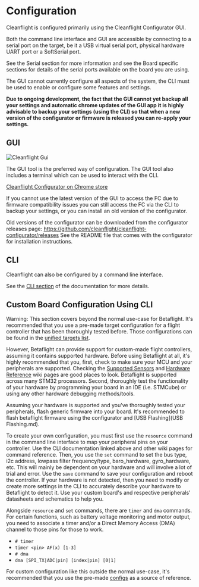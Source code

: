 # Configuration

Cleanflight is configured primarily using the Cleanflight Configurator GUI.

Both the command line interface and GUI are accessible by connecting to a serial port on the target,
be it a USB virtual serial port, physical hardware UART port or a SoftSerial port.

See the Serial section for more information and see the Board specific sections for details of the serial ports available on the board you are using.

The GUI cannot currently configure all aspects of the system, the CLI must be used to enable or configure
some features and settings.

__Due to ongoing development, the fact that the GUI cannot yet backup all your settings and automatic chrome updates of the GUI app it is highly advisable to backup your settings (using the CLI) so that when a new version of the configurator or firmware is released you can re-apply your settings.__


## GUI

![Cleanflight Gui](Screenshots/cleanflight-gui.png)

The GUI tool is the preferred way of configuration.  The GUI tool also includes a terminal which
can be used to interact with the CLI.

[Cleanflight Configurator on Chrome store](https://chrome.google.com/webstore/detail/cleanflight-configurator/enacoimjcgeinfnnnpajinjgmkahmfgb)

If you cannot use the latest version of the GUI to access the FC due to firmware compatibility issues you can still access the FC via the CLI to backup your settings, or you can install an old version of the configurator.

Old versions of the configurator can be downloaded from the configurator releases page: https://github.com/cleanflight/cleanflight-configurator/releases
See the README file that comes with the configurator for installation instructions.
 

## CLI

Cleanflight can also be configured by a command line interface.

See the [CLI section](Cli.md) of the documentation for more details.

## Custom Board Configuration Using CLI
Warning: This section covers beyond the normal use-case for Betaflight. It's recommended that you use a pre-made target configuration for a flight controller that has been thoroughly tested before. Those configurations can be found in the [unified targets list](https://github.com/betaflight/unified-targets/tree/master/configs/default).

However, Betaflight can provide support for custom-made flight controllers, assuming it contains supported hardware. Before using Betaflight at all, it's highly recommended that you, first, check to make sure your MCU and your peripherals are supported. Checking the [Supported Sensors](https://github.com/betaflight/betaflight/wiki/Supported-Sensors) and [Hardware Reference](https://github.com/betaflight/betaflight/wiki/Hardware-Reference) wiki pages are good places to look. Betaflight is supported across many STM32 processors. Second, thoroughly test the functionality of your hardware by programming your board in an IDE (i.e. STMCube) or using any other hardware debugging methods/tools. 

Assuming your hardware is supported and you've thoroughly tested your peripherals, flash generic firmware into your board. It's recommended to flash betaflight firmware using the configurator and [USB Flashing](USB Flashing.md). 

To create your own configuration, you must first use the `resource` command in the command line interface to map your peripheral pins on your controller. Use the CLI documentation linked above and other wiki pages for command reference. Then, you use the `set` command to set the bus type, i2c address, lowpass filter frequency/type, baro_hardware, gyro_hardware, etc. This will mainly be dependent on your hardware and will involve a lot of trial and error. Use the `save` command to save your configuration and reboot the controller. If your hardware is not detected, then you need to modify or create more settings in the CLI to accurately describe your hardware to Betaflight to detect it. Use your custom board's and respective peripherals' datasheets and schematics to help you.

Alongside `resource` and `set` commands, there are `timer` and `dma` commands. For certain functions, such as battery voltage monitoring and motor output, you need to associate a timer and/or a Direct Memory Access (DMA) channel to those pins for those to work.
- `# timer`
- `timer <pin> AF(x) [1-3]`
- `# dma`
- `dma [SPI_TX|ADC|pin] [index|pin] [0|1]`

For custom configuration like this outside the normal use-case, it's recommended that you use the pre-made [configs](https://github.com/betaflight/unified-targets/tree/master/configs/default) as a source of reference.
